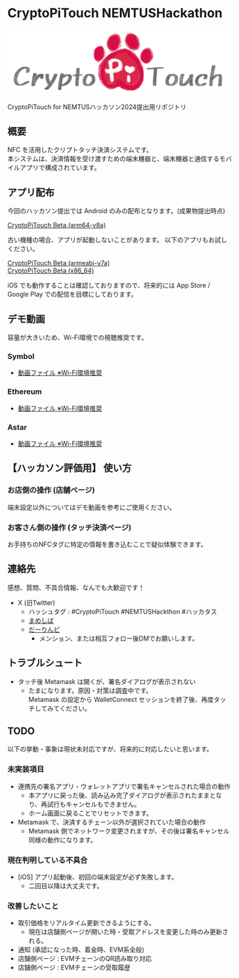 # CryptoPiTouch NEMTUSHackathon

![wordlogo](images/wordlogo.png)

CryptoPiTouch for NEMTUSハッカソン2024提出用リポジトリ

## 概要

NFC を活用したクリプトタッチ決済システムです。  
本システムは、決済情報を受け渡すための端末機器と、端末機器と通信するモバイルアプリで構成されています。

## アプリ配布

今回のハッカソン提出では Android のみの配布となります。(成果物提出時点)

[CryptoPiTouch Beta (arm64-v8a)](https://tgvrock.github.io/CryptoPiTouch_NEMTUSHackathon/apps/crypto-pi-touch-beta.apk)

古い機種の場合、アプリが起動しないことがあります。
以下のアプリもお試しください。

[CryptoPiTouch Beta (armeabi-v7a)](apps/crypto-pi-touch-beta-armeabi-v7a.apk)  
[CryptoPiTouch Beta (x86_64)](apps/crypto-pi-touch-beta-x86_64.apk)

iOS でも動作することは確認しておりますので、将来的には App Store / Google Play での配信を目標にしております。

## デモ動画

容量が大きいため、Wi-Fi環境での視聴推奨です。

### Symbol

- [動画ファイル ※Wi-Fi環境推奨](demos/demo_symbol.mp4)

### Ethereum

- [動画ファイル ※Wi-Fi環境推奨](demos/demo_ethereum.mp4)

### Astar

- [動画ファイル ※Wi-Fi環境推奨](demos/demo_astar.mp4)

## 【ハッカソン評価用】 使い方

### お店側の操作 (店舗ページ)

端末設定以外についてはデモ動画を参考にご使用ください。

### お客さん側の操作 (タッチ決済ページ)

お手持ちのNFCタグに特定の情報を書き込むことで疑似体験できます。

## 連絡先

感想、質問、不具合情報、なんでも大歓迎です！

- X (旧Twitter)
  - ハッシュタグ : #CryptoPiTouch #NEMTUSHackthon #ハッカタス
  - [まめしば](https://twitter.com/maromaro1989)
  - [だーりんピ](https://twitter.com/darling_pi_)
    - メンション、または相互フォロー後DMでお願いします。

## トラブルシュート

- タッチ後 Metamask は開くが、署名ダイアログが表示されない
  - たまになります。原因・対策は調査中です。  
    Metamask の設定から WalletConnect セッションを終了後、再度タッチしてみてください。

## TODO

以下の挙動・事象は現状未対応ですが、将来的に対応したいと思います。

### 未実装項目

- 連携先の署名アプリ・ウォレットアプリで署名キャンセルされた場合の動作
  - 本アプリに戻った後、読み込み完了ダイアログが表示されたままとなり、再試行もキャンセルもできません。
  - ホーム画面に戻ることでリセットできます。
- Metamask で、決済するチェーン以外が選択されていた場合の動作
  - Metamask 側でネットワーク変更されますが、その後は署名キャンセル同様の動作になります。

### 現在判明している不具合

- [iOS] アプリ起動後、初回の端末設定が必ず失敗します。
  - 二回目以降は大丈夫です。

### 改善したいこと

- 取引価格をリアルタイム更新できるようにする。
  - 現在は店舗側ページが開いた時・受取アドレスを変更した時のみ更新される。
- 通知 (承認になった時、着金時、EVM系全般)
- 店舗側ページ : EVMチェーンのQR読み取り対応
- 店舗側ページ : EVMチェーンの受取履歴
